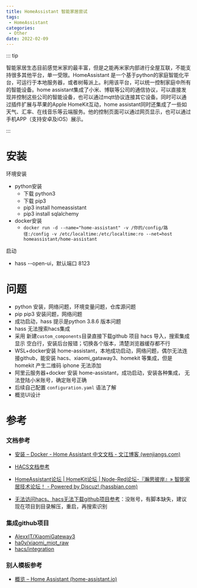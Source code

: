 ```yaml
---
title: HomeAssistant 智能家居尝试
tags:
 - HomeAssistant 
categories: 
 - Other
date: 2022-02-09
---
```


::: tip 

智能家居生态目前感觉米家的最丰富，但是之能再米家内部进行全屋互联，不能支持很多其他平台，单一受限。HomeAssistant 是一个基于python的家庭智能化平台，可运行于本地服务器，或者树莓派上。利用该平台，可以统一控制家庭中所有的智能设备。home assistant集成了小米、博联等公司的通信协议，可以直接发现并控制这些公司的智能设备，也可以通过mqtt协议连接其它设备。同时可以通过插件扩展与苹果的Apple HomeKit互动，home assistant同时还集成了一些如天气、汇率、在线音乐等云端服务。他的控制页面可以通过网页显示，也可以通过手机APP（支持安卓及iOS）展示。

:::

# 安装

环境安装

* python安装
  * 下载 python3
  * 下载 pip3
  * pip3 install homeassistant
  * pip3 install sqlalchemy
* docker安装
  * `docker run -d --name="home-assistant" -v /你的/config/路径:/config -v /etc/localtime:/etc/localtime:ro --net=host homeassistant/home-assistant`

启动

* hass --open-ui，默认端口 8123

# 问题

* python 安装，网络问题，环境变量问题，仓库源问题
* pip pip3 安装问题，网络问题
* 成功启动，hass 提示是python 3.8.6 版本问题
* hass 无法搜索hacs集成
* 采用 新建`custom_components`目录直接下载github 项目 hacs 导入，搜索集成显示 空白行，安装后台报错；切换各个版本，清楚浏览器缓存都不行
* WSL+docker安装 home-assistant，本地成功启动，网络问题，偶尔无法连接github，能安装 hacs、xiaomi_gataway3、homekit 等集成，但是 homekit 产生二维码 iphone 无法添加
* 阿里云服务器+docker 安装 home-assistant，成功启动，安装各种集成， 无法登陆小米账号，确定账号正确
* 后续自己配置 `configuration.yaml` 语法了解
* 概览UI设计

# 参考

### 文档参考

* [安装 – Docker - Home Assistant 中文文档 - 文江博客 (wenjiangs.com)](https://www.wenjiangs.com/doc/home-assistant-installation-docker)

* [HACS文档参考](https://hacs.xyz/docs/setup/prerequisites)
* [HomeAssistant论坛 | HomeKit论坛 | Node-Red论坛-『瀚思彼岸』» 智能家居技术论坛！ - Powered by Discuz! (hassbian.com)](https://bbs.hassbian.com/)
* [无法访问hacs、hacs无法下载github项目参考](https://bbs.hassbian.com/forum.php?mod=viewthread&action=printable&tid=14242)：没账号，有脚本缺失，建议现在项目到目录解压，重启，再搜索识别

### 集成github项目

* [AlexxIT/XiaomiGateway3](https://github.com/AlexxIT/XiaomiGateway3)
* [ha0y/xiaomi_miot_raw](https://github.com/ha0y/xiaomi_miot_raw)
* [hacs/integration](https://github.com/hacs/integration)

### 别人模板参考

* [概览 – Home Assistant (home-assistant.io)](https://demo.home-assistant.io/#/lovelace/0)
